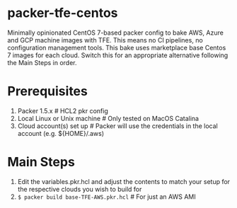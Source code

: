 # packer-tfe-centos
Minimally opinionated CentOS 7-based packer config to bake AWS, Azure and GCP machine images with TFE.  This means no CI pipelines, no configuration management tools.
This bake uses marketplace base Centos 7 images for each cloud.  Switch this for an appropriate alternative following the Main Steps in order.

# Prerequisites
1. Packer 1.5.x                   # HCL2 pkr config
1. Local Linux or Unix machine    # Only tested on MacOS Catalina
1. Cloud account(s) set up        # Packer will use the credentials in the local account (e.g. ${HOME}/.aws)

# Main Steps
1. Edit the variables.pkr.hcl and adjust the contents to match your setup for the respective clouds you wish to build for
2. `$ packer build base-TFE-AWS.pkr.hcl`     # For just an AWS AMI

